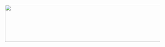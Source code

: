 <a href="https://github.com/devxb/gitanimals">
  <img
    src="https://render.gitanimals.org/lines/gyeomsony?pet-id=642212583922701813"
    width="600"
    height="120"
  />
</a>

